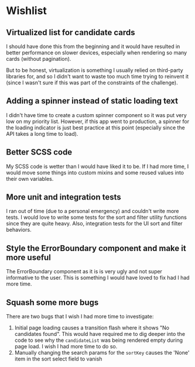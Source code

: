 # Wishlist

## Virtualized list for candidate cards

I should have done this from the beginning and it would have resulted in better
performance on slower devices, especially when rendering so many cards (without pagination).

But to be honest, virtualization is something I usually relied on third-party libraries for,
and so I didn't want to waste too much time trying to reinvent it (since I wasn't sure if
this was part of the constraints of the challenge).

## Adding a spinner instead of static loading text

I didn't have time to create a custom spinner component so it was put very low
on my priority list. However, if this app went to production, a spinner for the
loading indicator is just best practice at this point (especially since the API takes
a long time to load).

## Better SCSS code

My SCSS code is wetter than I would have liked it to be. If I had more time, I would move
some things into custom mixins and some reused values into their own variables.

## More unit and integration tests

I ran out of time (due to a personal emergency) and couldn't write more tests. I would love
to write some tests for the sort and filter utility functions since they are quite heavy.
Also, integration tests for the UI sort and filter behaviors.

## Style the ErrorBoundary component and make it more useful

The ErrorBoundary component as it is is very ugly and not super informative to the user.
This is something I would have loved to fix had I had more time.

## Squash some more bugs

There are two bugs that I wish I had more time to investigate:

1. Initial page loading causes a transition flash where it shows "No candidates found".
   This would have required me to dig deeper into the code to see why the `candidateList`
   was being rendered empty during page load. I wish I had more time to do so.
2. Manually changing the search params for the `sortKey` causes the 'None' item in the sort select field to vanish
